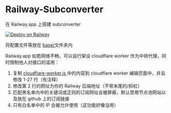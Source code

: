 # Railway-Subconverter

在 Railway.app 上搭建 subconverter

[![Deploy on Railway](https://railway.app/button.svg)](https://railway.app/new?template=https%3A%2F%2Fgithub.com%2FLM-Firefly%2FFirefly-sub)

将配置文件等放在 [base/](https://github.com/LM-Firefly/Firefly-sub/tree/railway/base)文件夹内

Railway.app 如若网络不畅，可以自行架设 cloudflare worker 作为中转代理，同时限制他人对接口的滥用：

1. 复制 [cloudflare-worker.js ](https://github.com/LM-Firefly/Firefly-sub/blob/railway/cloudflare-worker.js)中的内容到 cloudflare worker 编辑页面中，并且修改 1-27 行（有注释）
2. 修改第 2 行的网址为你的 Railway 后端地址（不带末尾的/斜杠）
3. 匹配黑名单内中的关键词或正则的订阅网址会被屏蔽，默认禁用节点池网站以及放在 github 上的订阅链接
4. 只有白名单中的 IP 会被允许使用（这功能好像没用）
